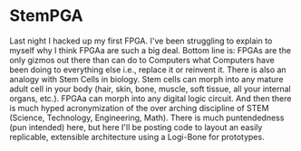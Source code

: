 # StemPGA
Last night I hacked up my first FPGA. I've been struggling to explain to myself why I think FPGAa are such a big deal. Bottom line is: FPGAs are the only gizmos out there than can do to Computers what Computers have been doing to everything else i.e., replace it or reinvent it.
There is also an analogy with Stem Cells in biology. Stem cells can morph into any mature adult cell in your body (hair, skin, bone, muscle, soft tissue, all your internal organs, etc.). FPGAa can morph into any digital logic circuit. And then there is much hyped acronymization of the over arching discipline of STEM (Science, Technology, Engineering, Math). There is much puntendedness (pun intended) here, but here I'll be posting code to layout an easily replicable, extensible architecture using a Logi-Bone for prototypes.
